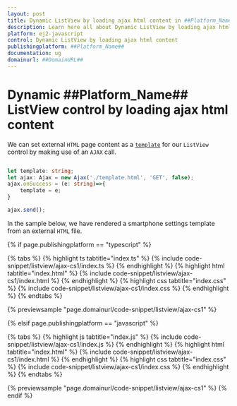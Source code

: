 ```yaml
---
layout: post
title: Dynamic ListView by loading ajax html content in ##Platform_Name## ListView control | Syncfusion
description: Learn here all about Dynamic ListView by loading ajax html content in Syncfusion ##Platform_Name## ListView control of Syncfusion Essential JS 2 and more.
platform: ej2-javascript
control: Dynamic ListView by loading ajax html content
publishingplatform: ##Platform_Name##
documentation: ug
domainurl: ##DomainURL##
---
```


# Dynamic ##Platform_Name## ListView control by loading ajax html content

We can set external `HTML` page content as a [`template`](../../api/list-view/#template) for our `ListView` control by making use of an `AJAX` call.

```ts

let template: string;
let ajax: Ajax = new Ajax('./template.html', 'GET', false);
ajax.onSuccess = (e: string)=>{
    template = e;
}

ajax.send();

```

In the sample below, we have rendered a smartphone settings template from an external `HTML` file.

{% if page.publishingplatform == "typescript" %}

{% tabs %}
{% highlight ts tabtitle="index.ts" %}
{% include code-snippet/listview/ajax-cs1/index.ts %}
{% endhighlight %}
{% highlight html tabtitle="index.html" %}
{% include code-snippet/listview/ajax-cs1/index.html %}
{% endhighlight %}
{% highlight css tabtitle="index.css" %}
{% include code-snippet/listview/ajax-cs1/index.css %}
{% endhighlight %}
{% endtabs %}

{% previewsample "page.domainurl/code-snippet/listview/ajax-cs1" %}

{% elsif page.publishingplatform == "javascript" %}

{% tabs %}
{% highlight js tabtitle="index.js" %}
{% include code-snippet/listview/ajax-cs1/index.js %}
{% endhighlight %}
{% highlight html tabtitle="index.html" %}
{% include code-snippet/listview/ajax-cs1/index.html %}
{% endhighlight %}
{% highlight css tabtitle="index.css" %}
{% include code-snippet/listview/ajax-cs1/index.css %}
{% endhighlight %}
{% endtabs %}

{% previewsample "page.domainurl/code-snippet/listview/ajax-cs1" %}
{% endif %}
